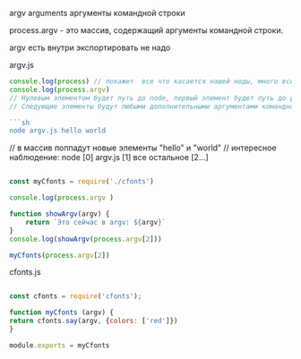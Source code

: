 argv
arguments
аргументы командной строки

process.argv - это массив, содержащий аргументы командной строки.



argv есть внутри
экспортировать не надо

argv.js
```js
console.log(process) // покажет  все что касается нашей ноды, много всего, и внутри лежит argv
console.log(process.argv)
// Нулевым элементом будет путь до node, первый элемент будет путь до файла . 
// Следующие элементы будут любыми дополнительными аргументами командной строки

```sh
node argv.js hello world
```
// в массив поппадут новые элементы "hello" и "world"
// интересное наблюдение:
node [0]
argv.js [1]
все остальное [2...]


```js

const myCfonts = require('./cfonts')

console.log(process.argv )

function showArgv(argv) {
    return `Это сейчас в argv: ${argv}`
}
console.log(showArgv(process.argv[2]))

myCfonts(process.argv[2])


```


cfonts.js
```js

const cfonts = require('cfonts');

function myCfonts (argv) {
return cfonts.say(argv, {colors: ['red']}) 
}

module.exports = myCfonts



```


